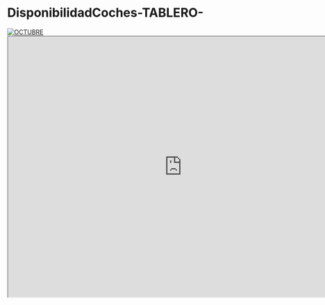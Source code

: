 # DisponibilidadCoches-TABLERO-

<div class='tableauPlaceholder' id='viz1737338549513' style='position: relative'><noscript><a href='#'><img alt='OCTUBRE ' src='https:&#47;&#47;public.tableau.com&#47;static&#47;images&#47;Di&#47;Disponibilidad_17228625008250&#47;DiasdetenidosydisponibleVitualSeptiembre&#47;1_rss.png' style='border: none' /></a></noscript><object class='tableauViz'  style='display:none;'><param name='host_url' value='https%3A%2F%2Fpublic.tableau.com%2F' /> <param name='embed_code_version' value='3' /> <param name='site_root' value='' /><param name='name' value='Disponibilidad_17228625008250&#47;DiasdetenidosydisponibleVitualSeptiembre' /><param name='tabs' value='no' /><param name='toolbar' value='yes' /><param name='static_image' value='https:&#47;&#47;public.tableau.com&#47;static&#47;images&#47;Di&#47;Disponibilidad_17228625008250&#47;DiasdetenidosydisponibleVitualSeptiembre&#47;1.png' /> <param name='animate_transition' value='yes' /><param name='display_static_image' value='yes' /><param name='display_spinner' value='yes' /><param name='display_overlay' value='yes' /><param name='display_count' value='yes' /><param name='language' value='es-ES' /></object></div>                

<iframe src="https://public.tableau.com/app/profile/ariana.d.az/viz/Disponibilidad_17228625008250/DiasdetenidosydisponibleVitualSeptiembre?:showVizHome=no&:embed=true" width="800" height="600"></iframe>

